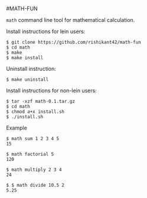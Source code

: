 #MATH-FUN

`math` command line tool for mathematical calculation.

Install instructions for lein users:

```
$ git clone https://github.com/rishikant42/math-fun
$ cd math
$ make
$ make install
```

Uninstall instruction:

```
$ make uninstall
```
Install instructions for non-lein users:

```
$ tar -xzf math-0.1.tar.gz
$ cd math
$ chmod a+x install.sh
$ ./install.sh
```

Example

```
$ math sum 1 2 3 4 5
15

$ math factorial 5
120

$ math multiply 2 3 4
24

$ $ math divide 10.5 2
5.25 
```
